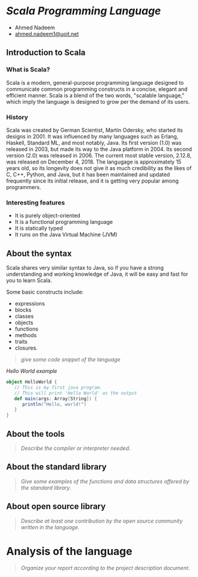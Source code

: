 # _Scala Programming Language_

- Ahmed Nadeem
- ahmed.nadeem1@uoit.net

## Introduction to Scala

### What is Scala?
Scala is a modern, general-purpose programming language designed to communicate common programming constructs in a concise, elegant and efficient manner. Scala is a blend of the two words, "scalable language," which imply the language is designed to grow per the demand of its users.

### History
Scala was created by German Scientist, Martin Odersky, who started its designs in 2001. It was influenced by many languages such as Erlang, Haskell, Standard ML, and most notably, Java. Its first version (1.0) was released in 2003, but made its way to the Java platform in 2004. Its second version (2.0) was released in 2006. The current most stable version, 2.12.8, was released on December 4, 2018. The langugage is approximately 15 years old, so its longevity does not give it as much credibility as the likes of C, C++, Python, and Java, but it has been maintained and updated frequently since its initial release, and it is getting very popular among programmers.

### Interesting features
- It is purely object-oriented
- It is a functional programming language
- It is statically typed
- It runs on the Java Virtual Machine (JVM)

## About the syntax
Scala shares very similar syntax to Java, so if you have a strong understanding and working knowledge of Java, it will be easy and fast for you to learn Scala.

Some basic constructs include: 
- expressions
- blocks 
- classes
- objects
- functions
- methods
- traits
- closures.
> _give some code snippet of the language_

*Hello World example*

```scala
object HelloWorld {
   // This is my first java program.  
   // This will print 'Hello World' as the output
   def main(args: Array[String]) {
      println("Hello, world!")
   }
}
```

## About the tools

> _Describe the compiler or interpreter needed_.

## About the standard library

> _Give some examples of the functions and data structures
> offered by the standard library_.

## About open source library

> _Describe at least one contribution by the open source
community written in the language._

# Analysis of the language

> _Organize your report according to the project description
document_.


